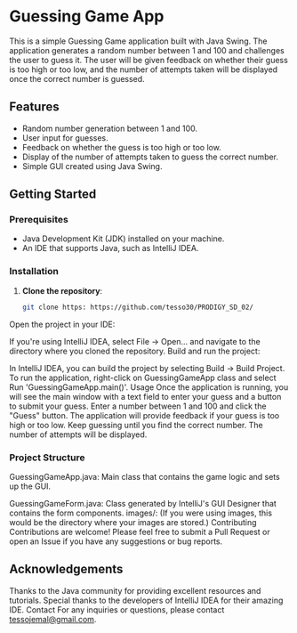 # Guessing Game App

This is a simple Guessing Game application built with Java Swing. The application generates a random number between 1 and 100 and challenges the user to guess it. The user will be given feedback on whether their guess is too high or too low, and the number of attempts taken will be displayed once the correct number is guessed.

## Features

- Random number generation between 1 and 100.
- User input for guesses.
- Feedback on whether the guess is too high or too low.
- Display of the number of attempts taken to guess the correct number.
- Simple GUI created using Java Swing.

## Getting Started

### Prerequisites

- Java Development Kit (JDK) installed on your machine.
- An IDE that supports Java, such as IntelliJ IDEA.

### Installation

1. **Clone the repository**:
   ```bash
   git clone https: https://github.com/tesso30/PRODIGY_SD_02/
Open the project in your IDE:

If you're using IntelliJ IDEA, select File -> Open... and navigate to the directory where you cloned the repository.
Build and run the project:

In IntelliJ IDEA, you can build the project by selecting Build -> Build Project.
To run the application, right-click on GuessingGameApp class and select Run 'GuessingGameApp.main()'.
Usage
Once the application is running, you will see the main window with a text field to enter your guess and a button to submit your guess.
Enter a number between 1 and 100 and click the "Guess" button.
The application will provide feedback if your guess is too high or too low.
Keep guessing until you find the correct number. The number of attempts will be displayed.
### Project Structure
GuessingGameApp.java: Main class that contains the game logic and sets up the GUI.

GuessingGameForm.java: Class generated by IntelliJ's GUI Designer that contains the form components.
images/: (If you were using images, this would be the directory where your images are stored.)
Contributing
Contributions are welcome! Please feel free to submit a Pull Request or open an Issue if you have any suggestions or bug reports.

## Acknowledgements
Thanks to the Java community for providing excellent resources and tutorials.
Special thanks to the developers of IntelliJ IDEA for their amazing IDE.
Contact
For any inquiries or questions, please contact tessojemal@gmail.com.
